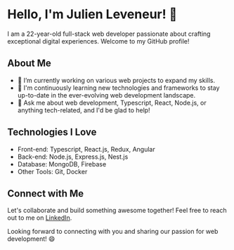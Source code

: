# Hello, I'm Julien Leveneur! :wave:

I am a 22-year-old full-stack web developer passionate about crafting exceptional digital experiences. Welcome to my GitHub profile!

## About Me

- :telescope: I’m currently working on various web projects to expand my skills.
- :seedling: I'm continuously learning new technologies and frameworks to stay up-to-date in the ever-evolving web development landscape.
- :speech_balloon: Ask me about web development, Typescript, React, Node.js, or anything tech-related, and I'd be glad to help!

## Technologies I Love

- Front-end: Typescript, React.js, Redux, Angular
- Back-end: Node.js, Express.js, Nest.js
- Database: MongoDB, Firebase
- Other Tools: Git, Docker

## Connect with Me

Let's collaborate and build something awesome together! Feel free to reach out to me on [LinkedIn](https://www.linkedin.com/in/j-leveneur).

Looking forward to connecting with you and sharing our passion for web development! :smile:

